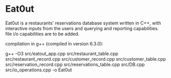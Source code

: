 # Eat0ut
Eat0ut is a restaurants' reservations database system written in C++, with interactive inputs from the users and querying and reporting capabilities.
file i/o capabilities are to be added.

compilation in g++ (compiled in version 6.3.0): 

g++ -O3 src/eatout_app.cpp src/restaurant_table.cpp src/restaurant_record.cpp src/customer_record.cpp src/customer_table.cpp src/reservation_record.cpp src/reservations_table.cpp src/DB.cpp src/io_operations.cpp -o Eat0ut
